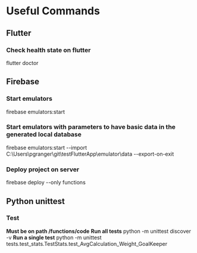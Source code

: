 # **Useful Commands**

## Flutter
### Check health state on flutter
flutter doctor


## Firebase
### Start emulators
firebase emulators:start

### Start emulators with parameters to have basic data in the generated local database
firebase emulators:start --import C:\Users\pgranger\git\testFlutterApp\emulator\data --export-on-exit

### Deploy project on server
firebase deploy --only functions


## Python unittest
### Test
**Must be on path /functions/code**
__Run all tests__
python -m unittest discover -v
__Run a single test__
python -m unittest tests.test_stats.TestStats.test_AvgCalculation_Weight_GoalKeeper